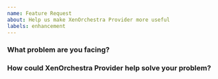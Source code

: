 ```yaml
---
name: Feature Request
about: Help us make XenOrchestra Provider more useful
labels: enhancement
---
```

<!--
Thank you for helping to improve XenOrchestra Provider!

Please be sure to search for open issues before raising a new one. We use issues
for bug reports and feature requests. Please find us at https://slack.crossplane.io
for questions, support, and discussion.
-->

### What problem are you facing?
<!--
Please tell us a little about your use case - it's okay if it's hypothetical!
Leading with this context helps frame the feature request so we can ensure we
implement it sensibly.
--->

### How could XenOrchestra Provider help solve your problem?
<!--
Let us know how you think XenOrchestra Provider could help with your use case.
-->

